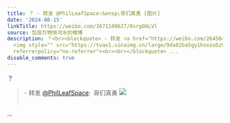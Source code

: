 ```yaml
---
title: ？ - 转发 @PhilLeafSpace:&ensp;哥们真勇 [图片]
date: '2024-08-15'
linkTitle: https://weibo.com/1671109627/OsrgO6LVl
source: 包容万物恒河水的微博
description: ？<br><blockquote> - 转发 <a href="https://weibo.com/2645044133" target="_blank">@PhilLeafSpace</a>: 哥们真勇
  <img style="" src="https://tvax1.sinaimg.cn/large/9da82ba5gy1hsozu5z0qej20u02g7177.jpg"
  referrerpolicy="no-referrer"><br><br></blockquote> ...
disable_comments: true
---
```

？<br><blockquote> - 转发 <a href="https://weibo.com/2645044133" target="_blank">@PhilLeafSpace</a>: 哥们真勇 <img style="" src="https://tvax1.sinaimg.cn/large/9da82ba5gy1hsozu5z0qej20u02g7177.jpg" referrerpolicy="no-referrer"><br><br></blockquote> ...
